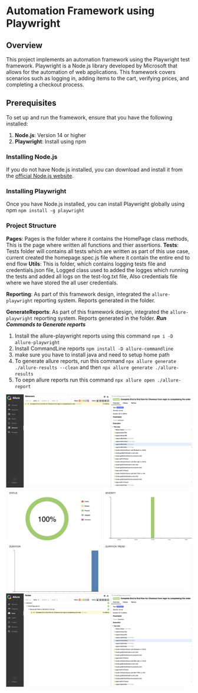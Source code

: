 # Automation Framework using Playwright

## Overview
This project implements an automation framework using the Playwright test framework. Playwright is a Node.js library developed by Microsoft that allows for the automation of web applications. This framework covers scenarios such as logging in, adding items to the cart, verifying prices, and completing a checkout process.

## Prerequisites
To set up and run the framework, ensure that you have the following installed:

1. **Node.js**: Version 14 or higher
2. **Playwright**: Install using npm

### Installing Node.js
If you do not have Node.js installed, you can download and install it from the [official Node.js website](https://nodejs.org/).

### Installing Playwright
Once you have Node.js installed, you can install Playwright globally using npm `npm install -g playwright`


### Project Structure

**Pages**: Pages is the folder where it contains the HomePage class methods, This is the page where written all functions and thier assertions. 
**Tests**: Tests folder will contains all tests which are written as part of this use case, current created the homepage.spec.js file where it contain the entire end to end flow
**Utils**: This is folder, which contains logging tests file and credentials.json file, Logged class used to added the logges which running the tests and added all logs on the test-log.txt file, Also credentials file where we have stored the all user credentials. 

**Reporting**: As part of this framework design, integrated the `allure-playwright` reporting system. Reports generated in the folder. 

**GenerateReports**: As part of this framework design, integrated the `allure-playwright` reporting system. Reports generated in the folder. 
***Run Commands to Generate reports***
1. Install the allure-playwright reports using this command `npm i -D allure-playwright`
2. Install CommandLine reports `npm install -D allure-commandline`
3. make sure you have to install java and need to setup home path
4. To generate allure reports, run this command `npx allure generate ./allure-results --clean` and then `npx allure generate ./allure-results `
5. To oepn allure reports run this command `npx allure open ./allure-report `

![Allure Reports for this use case](utils/allure-1.png "Report")
![Allure Reports for this use case](utils/allure-2.png "Report")
![Allure Reports for this use case](utils/allure-3.png "Report")